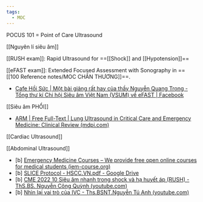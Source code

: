 ```yaml
---
tags:
  - MOC
---
```


POCUS 101 = Point of Care Ultrasound

[[Nguyên lí siêu âm]]

[[RUSH exam]]: Rapid Ultrasound for ==[[Shock]] and [[Hypotension]]==

[[eFAST exam]]: Extended Focused Assessment with Sonography in ==[[100 Reference notes/MOC CHẤN THƯƠNG]]==.
- [Cafe Hồi Sức | Một bài giảng rất hay của thầy Nguyễn Quang Trọng - Tổng thư kí Chi hội Siêu âm Việt Nam (VSUM) về eFAST | Facebook](https://www.facebook.com/groups/631408900536714/permalink/2195661350778120/)


[[Siêu âm PHỔI]]
- [ARM | Free Full-Text | Lung Ultrasound in Critical Care and Emergency Medicine: Clinical Review (mdpi.com)](https://www.mdpi.com/2543-6031/91/3/17?s=09)

[[Cardiac Ultrasound]]

[[Abdominal Ultrasound]]

- [b] [Emergency Medicine Courses – We provide free open online courses for medical students (iem-course.org)](https://iem-course.org/)
- [b] [SLICE Protocol - HSCC.VN.pdf - Google Drive](https://drive.google.com/file/d/1uEJXUjLEHc8hxt28GI2bz48JIK_aKfYT/view)
- [b] [CME 2022 10 Siêu âm nhanh trong shock và hạ huyết áp (RUSH) - ThS.BS. Nguyễn Công Quỳnh (youtube.com)](https://www.youtube.com/watch?v=lx3Oda3aMdk)
- [b] [Nhìn lại vai trò của IVC - Ths.BSNT.Nguyễn Tú Anh (youtube.com)](https://www.youtube.com/watch?v=yJpy6ypH0rg)